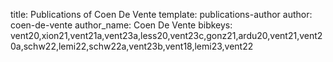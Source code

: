 title: Publications of Coen De Vente
template: publications-author
author: coen-de-vente
author_name: Coen De Vente
bibkeys: vent20,xion21,vent21a,vent23a,less20,vent23c,gonz21,ardu20,vent21,vent20a,schw22,lemi22,schw22a,vent23b,vent18,lemi23,vent22